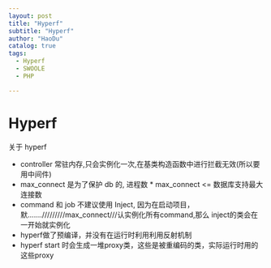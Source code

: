 ```yaml
---
layout: post
title: "Hyperf"
subtitle: "Hyperf"
author: "HaoDu"
catalog: true
tags:
  - Hyperf
  - SWOOLE
  - PHP

---
```


# Hyperf
关于 hyperf

- controller 常驻内存,只会实例化一次,在基类构造函数中进行拦截无效(所以要用中间件)
- max_connect 是为了保护 db 的, 进程数 * max_connect <= 数据库支持最大连接数
- command 和 job 不建议使用 Inject, 因为在启动项目，默......./////////max_connect///认实例化所有command,那么 inject的类会在一开始就实例化
- hyperf做了预编译，并没有在运行时利用利用反射机制
- hyperf start 时会生成一堆proxy类，这些是被重编码的类，实际运行时用的这些proxy